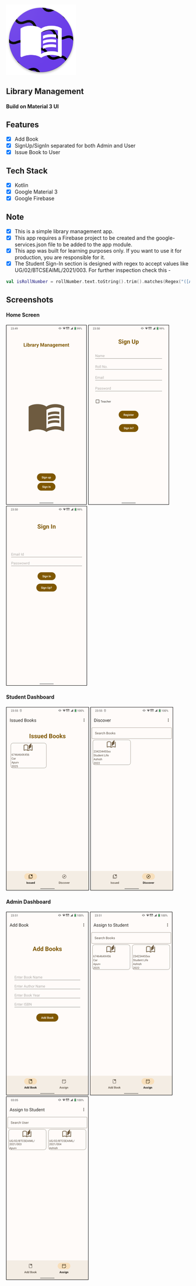 ![Library Management](/app/src/main/res/mipmap-xxxhdpi/ic_launcher.png)

## Library Management
#### Build on Material 3 UI

## Features
- [x] Add Book
- [x] SignUp/SignIn separated for both Admin and User
- [x] Issue Book to User

## Tech Stack
- [x] Kotlin
- [x] Google Material 3
- [x] Google Firebase

## Note
- [x] This is a simple library management app.
- [x] This app requires a Firebase project to be created and the google-services.json file to be added to the app module.
- [x] This app was built for learning purposes only. If you want to use it for production, you are responsible for it.
- [x] The Student Sign-In section is designed with regex to accept values like UG/02/BTCSEAIML/2021/003. For further inspection check this -
 ```kotlin
 val isRollNumber = rollNumber.text.toString().trim().matches(Regex("([A-Z])+/[0-9]+/[A-Z]+/[0-9]+/[0-9]+"))
 ```

## Screenshots
#### Home Screen
![Library Management](/Screenshots/1.png) 
![Library Management](/Screenshots/2.png)
![Library Management](/Screenshots/3.png)

#### Student Dashboard
![Library Management](/Screenshots/4.png)
![Library Management](/Screenshots/5.png)

#### Admin Dashboard
![Library Management](/Screenshots/6.png)
![Library Management](/Screenshots/7.png)
![Library Management](/Screenshots/8.png)
